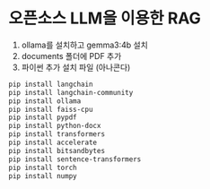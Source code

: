 # 오픈소스 LLM을 이용한 RAG 
1. ollama를 설치하고 gemma3:4b 설치
2. documents 폴더에 PDF 추가
3. 파이썬 추가 설치 파일 (아나콘다)
```bash
pip install langchain
pip install langchain-community
pip install ollama
pip install faiss-cpu
pip install pypdf
pip install python-docx
pip install transformers
pip install accelerate
pip install bitsandbytes
pip install sentence-transformers
pip install torch
pip install numpy
```
